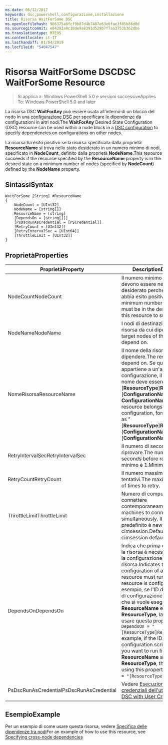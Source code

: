 ```yaml
---
ms.date: 06/12/2017
keywords: dsc,powershell,configurazione,installazione
title: Risorsa WaitForSome DSC
ms.openlocfilehash: 906375a8fcf9b87d4b7487e63e6fae3f05b86d0d
ms.sourcegitcommit: e04292a9c10de9a8391d529b7f7aa3753b362dbe
ms.translationtype: MTE95
ms.contentlocale: it-IT
ms.lasthandoff: 01/04/2019
ms.locfileid: "54047547"
---
```

# <a name="dsc-waitforsome-resource"></a><span data-ttu-id="603a8-103">Risorsa WaitForSome DSC</span><span class="sxs-lookup"><span data-stu-id="603a8-103">DSC WaitForSome Resource</span></span>

> <span data-ttu-id="603a8-104">Si applica a: Windows PowerShell 5.0 e versioni successive</span><span class="sxs-lookup"><span data-stu-id="603a8-104">Applies To: Windows PowerShell 5.0 and later</span></span>

<span data-ttu-id="603a8-105">La risorsa DSC **WaitForAny** può essere usata all'interno di un blocco del nodo in una [configurazione DSC](../../../configurations/configurations.md) per specificare le dipendenze da configurazioni in altri nodi.</span><span class="sxs-lookup"><span data-stu-id="603a8-105">The **WaitForAny** Desired State Configuration (DSC) resource can be used within a node block in a [DSC configuration](../../../configurations/configurations.md) to specify dependencies on configurations on other nodes.</span></span>

<span data-ttu-id="603a8-106">La risorsa ha esito positivo se la risorsa specificata dalla proprietà **ResourceName** si trova nello stato desiderato in un numero minimo di nodi, specificato in **NodeCount**, definito dalla proprietà **NodeName**.</span><span class="sxs-lookup"><span data-stu-id="603a8-106">This resource succeeds if the resource specified by the **ResourceName** property is in the desired state on a minimum number of nodes (specified by **NodeCount**) defined by the **NodeName** property.</span></span>


## <a name="syntax"></a><span data-ttu-id="603a8-107">Sintassi</span><span class="sxs-lookup"><span data-stu-id="603a8-107">Syntax</span></span>

```
WaitForSome [String] #ResourceName
{
    NodeCount = [UInt32]
    NodeName = [string[]]
    ResourceName = [string]
    [DependsOn = [string[]]]
    [PsDscRunAsCredential = [PSCredential]]
    [RetryCount = [UInt32]]
    [RetryIntervalSec = [UInt64]]
    [ThrottleLimit = [UInt32]]
}
```

## <a name="properties"></a><span data-ttu-id="603a8-108">Proprietà</span><span class="sxs-lookup"><span data-stu-id="603a8-108">Properties</span></span>

|  <span data-ttu-id="603a8-109">Proprietà</span><span class="sxs-lookup"><span data-stu-id="603a8-109">Property</span></span>  |  <span data-ttu-id="603a8-110">Description</span><span class="sxs-lookup"><span data-stu-id="603a8-110">Description</span></span>   |
|---|---|
| <span data-ttu-id="603a8-111">NodeCount</span><span class="sxs-lookup"><span data-stu-id="603a8-111">NodeCount</span></span>| <span data-ttu-id="603a8-112">Il numero minimo di nodi che devono essere nello stato desiderato perché la risorsa abbia esito positivo.</span><span class="sxs-lookup"><span data-stu-id="603a8-112">The minimum number of nodes that must be in the desired state for this resource to succeed.</span></span>|
| <span data-ttu-id="603a8-113">NodeName</span><span class="sxs-lookup"><span data-stu-id="603a8-113">NodeName</span></span>| <span data-ttu-id="603a8-114">I nodi di destinazione della risorsa da cui dipendere.</span><span class="sxs-lookup"><span data-stu-id="603a8-114">The target nodes of the resource to depend on.</span></span>|
| <span data-ttu-id="603a8-115">NomeRisorsa</span><span class="sxs-lookup"><span data-stu-id="603a8-115">ResourceName</span></span>| <span data-ttu-id="603a8-116">Il nome della risorsa da cui dipendere.</span><span class="sxs-lookup"><span data-stu-id="603a8-116">The resource name to depend on.</span></span> <span data-ttu-id="603a8-117">Se questa risorsa appartiene a un'altra configurazione, il formato del nome deve essere "[__ResourceType__]__ResourceName__:: [__ConfigurationName__]: [ __ConfigurationName__] "</span><span class="sxs-lookup"><span data-stu-id="603a8-117">If this resource belongs to a different configuration, format the name as "[__ResourceType__]__ResourceName__::[__ConfigurationName__]::[__ConfigurationName__]"</span></span>|
| <span data-ttu-id="603a8-118">RetryIntervalSec</span><span class="sxs-lookup"><span data-stu-id="603a8-118">RetryIntervalSec</span></span>| <span data-ttu-id="603a8-119">Il numero di secondi prima di riprovare.</span><span class="sxs-lookup"><span data-stu-id="603a8-119">The number of seconds before retrying.</span></span> <span data-ttu-id="603a8-120">Il valore minimo è 1.</span><span class="sxs-lookup"><span data-stu-id="603a8-120">Minimum is 1.</span></span>|
| <span data-ttu-id="603a8-121">RetryCount</span><span class="sxs-lookup"><span data-stu-id="603a8-121">RetryCount</span></span>| <span data-ttu-id="603a8-122">Il numero massimo di tentativi.</span><span class="sxs-lookup"><span data-stu-id="603a8-122">The maximum number of times to retry.</span></span>|
| <span data-ttu-id="603a8-123">ThrottleLimit</span><span class="sxs-lookup"><span data-stu-id="603a8-123">ThrottleLimit</span></span>| <span data-ttu-id="603a8-124">Numero di computer da connettere contemporaneamente.</span><span class="sxs-lookup"><span data-stu-id="603a8-124">Number of machines to connect simultaneously.</span></span> <span data-ttu-id="603a8-125">Il valore predefinito è new-cimsession.</span><span class="sxs-lookup"><span data-stu-id="603a8-125">Default is new-cimsession default.</span></span>|
| <span data-ttu-id="603a8-126">DependsOn</span><span class="sxs-lookup"><span data-stu-id="603a8-126">DependsOn</span></span> | <span data-ttu-id="603a8-127">Indica che prima di configurare la risorsa è necessario eseguire la configurazione di un'altra risorsa.</span><span class="sxs-lookup"><span data-stu-id="603a8-127">Indicates that the configuration of another resource must run before this resource is configured.</span></span> <span data-ttu-id="603a8-128">Ad esempio, se l'ID del blocco script di configurazione della risorsa che si vuole eseguire per primo è __ResourceName__ e il tipo è __ResourceType__, la sintassi per usare questa proprietà è `DependsOn = "[ResourceType]ResourceName"`.</span><span class="sxs-lookup"><span data-stu-id="603a8-128">For example, if the ID of the resource configuration script block that you want to run first is __ResourceName__ and its type is __ResourceType__, the syntax for using this property is `DependsOn = "[ResourceType]ResourceName"`.</span></span>|
| <span data-ttu-id="603a8-129">PsDscRunAsCredential</span><span class="sxs-lookup"><span data-stu-id="603a8-129">PsDscRunAsCredential</span></span> | <span data-ttu-id="603a8-130">Vedere [Esecuzione di DSC con le credenziali dell'utente](https://docs.microsoft.com/powershell/dsc/runasuser)</span><span class="sxs-lookup"><span data-stu-id="603a8-130">See [Using DSC with User Credentials](https://docs.microsoft.com/powershell/dsc/runasuser)</span></span> |

## <a name="example"></a><span data-ttu-id="603a8-131">Esempio</span><span class="sxs-lookup"><span data-stu-id="603a8-131">Example</span></span>

<span data-ttu-id="603a8-132">Per un esempio di come usare questa risorsa, vedere [Specifica delle dipendenze tra nodi](../../../configurations/crossNodeDependencies.md)</span><span class="sxs-lookup"><span data-stu-id="603a8-132">For an example of how to use this resource, see [Specifying cross-node dependencies](../../../configurations/crossNodeDependencies.md)</span></span>
